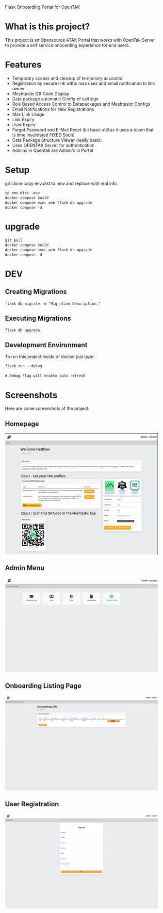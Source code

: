 Flask Onboarding Portal for OpenTAK
# What is this project?

This project is an Opensource ATAK Portal that works with OpenTak Server to provide a self service onboarding experiance for end users.

# Features 
* Temporary access and cleanup of temporary accounts
* Registration by secure link withn max uses and email notification to link owner 
* Meshtastic QR Code Display
* Data package automatic Config of call sign
* Role Based Access Control to Datapackages and Meshtastic Configs
* Email Notifications for New Registrations
* Max Link Usage
* Link Expiry
* User Expiry
* Forgot Password and E-Mail Reset (bit basic still as it uses a token that is time invalidated FIXED Soon)
* Data Package Structure Viewer (really basic)
* Uses OPENTAK Server for authentication
* Admins in Opentak are Admin's in Portal

# Setup
git clone
copy env.dist to .env and replace with real info. 
```
cp env.dist .env
docker compose build
docker compose exec web flask db upgrade
docker compose -d 
```

# upgrade
```
git pull
docker compose build
docker compose exec web flask db upgrade
docker compose -d 
```

# DEV 

## Creating Migrations
```
flask db migrate -m "Migration Description."
```
## Executing Migrations
```
flask db upgrade
```

## Development Environment
To run this project inside of docker just type:
```
flask run --debug

# Debug Flag will enable auto refresh
```


# Screenshots

Here are some screenshots of the project:

## Homepage
![Screenshot 1](screenshots/home.png)
## Admin Menu
![Screenshot 2](screenshots/admin.png)
## Onboarding Listing Page
![Screenshot 3](screenshots/editor_onboarding.png)
## User Registration
![Screenshot 4](screenshots/registration.png)

